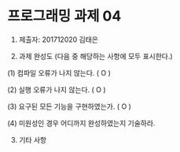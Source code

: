 ﻿# 프로그래밍 과제 04

1. 제출자:  201712020 김태은

2. 과제 완성도 (다음 중 해당하는 사항에 모두 표시한다.)

(1) 컴파일 오류가 나지 않는다. ( O   )

(2) 실행 오류가 나지 않는다. (  O  )

(3) 요구된 모든 기능을 구현하였는가. ( O  )

(4) 미원성인 경우 어디까지 완성하였는지 기술하라.

3. 기타 사항 
